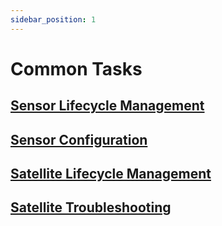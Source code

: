 ```yaml
---
sidebar_position: 1
---
```


# Common Tasks

## [Sensor Lifecycle Management](./sensor/sensor-mgmt.md)

## [Sensor Configuration](./sensor/sensor-configuration.mdx)

<!-- ## [Sensor Troubleshooting](./sensor/sensor-troubleshoot.md) -->

## [Satellite Lifecycle Management](./satellite/satellite-mgmt.mdx)

## [Satellite Troubleshooting](./satellite/troubleshoot.md)
